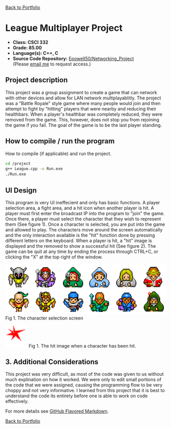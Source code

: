 [Back to Portfolio](./)

League Multiplayer Project
===============

-   **Class: CSCI 332** 
-   **Grade: 85.00**
-   **Language(s): C++, C**
-   **Source Code Repository:** [Epowell50/Networking_Project](https://github.com/Epowell50/Epowell50-Networking_Project)  
    (Please [email me](mailto:erpowell@csustudent.net?subject=GitHub%20Access) to request access.)

## Project description

This project was a group assignment to create a game that can network with other devices and allow for LAN network multiplayablitly. The project was a "Battle Royale" style
game where many people would join and then attempt to fight by "hitting" players that were nearby and reducing their healthbars. When a player's healthbar was completely
reduced, they were removed from the game. This, however, does not stop you from rejoining the game if you fail. The goal of the game is to be the last player standing.

## How to compile / run the program

How to compile (if applicable) and run the project.

```bash
cd /project
g++ League.cpp -o Run.exe
./Run.exe
```

## UI Design

This program is very UI ineffecient and only has basic functions. A player selection area, a fight area, and a hit icon when another player is hit. A player must first enter the
broadcast IP into the program to "join" the game. Once there, a player must select the character that they wish to represent them (See figure 1). Once a character is selected, you
are put into the game and allowed to play. The characters move around the screen automatically and the only interaction available is the "hit" function done by pressing different
letters on the keyboard. When a player is hit, a "hit" image is displayed and the removed to show a successful hit (See figure 2). The game can be quit at any time by ending the
process through CTRL+C, or clicking the "X" at the top right of the window.

![screenshot](images/c4.png)
Fig 1. The character selection screen

![screenshot](images/Hit.bmp)
Fig 1. The hit image when a character has been hit.

## 3. Additional Considerations

This project was very difficult, as most of the code was given to us without much explination on how it worked. We were only to edit small portions of the code that we were
assigned, causing the programming flow to be very choppy and not very informative. I learned from this project that it is best to understand the code its entirety before
one is able to work on code effectively.

For more details see [GitHub Flavored Markdown](https://guides.github.com/features/mastering-markdown/).

[Back to Portfolio](./)
